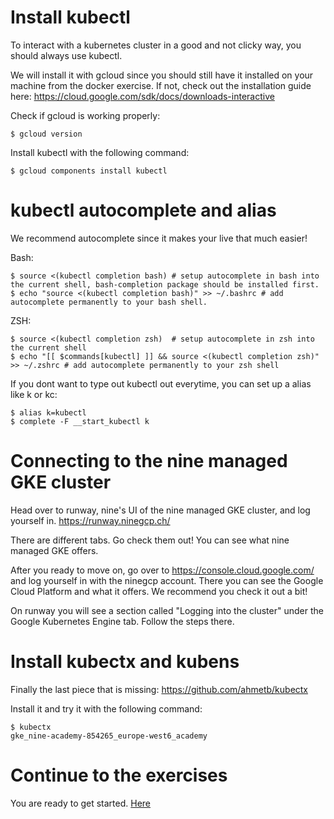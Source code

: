 # Install kubectl

To interact with a kubernetes cluster in a good and not clicky way, you should always use kubectl.

We will install it with gcloud since you should still have it installed on your machine from the docker exercise.
If not, check out the installation guide here:
https://cloud.google.com/sdk/docs/downloads-interactive

Check if gcloud is working properly:
```
$ gcloud version
```

Install kubectl with the following command:
```
$ gcloud components install kubectl
```

# kubectl autocomplete and alias

We recommend autocomplete since it makes your live that much easier!

Bash:
```
$ source <(kubectl completion bash) # setup autocomplete in bash into the current shell, bash-completion package should be installed first.
$ echo "source <(kubectl completion bash)" >> ~/.bashrc # add autocomplete permanently to your bash shell.

```


ZSH:
```
$ source <(kubectl completion zsh)  # setup autocomplete in zsh into the current shell
$ echo "[[ $commands[kubectl] ]] && source <(kubectl completion zsh)" >> ~/.zshrc # add autocomplete permanently to your zsh shell

```

If you dont want to type out kubectl out everytime, you can set up a alias like k or kc:
```
$ alias k=kubectl
$ complete -F __start_kubectl k
```

# Connecting to the nine managed GKE cluster

Head over to runway, nine's UI of the nine managed GKE cluster, and log yourself in.
https://runway.ninegcp.ch/

There are different tabs. Go check them out! You can see what nine managed GKE offers.

After you ready to move on, go over to https://console.cloud.google.com/ and log yourself in with the ninegcp account.
There you can see the Google Cloud Platform and what it offers. We recommend you check it out a bit!

On runway you will see a section called "Logging into the cluster" under the Google Kubernetes Engine tab.
Follow the steps there.

# Install kubectx and kubens

Finally the last piece that is missing:
https://github.com/ahmetb/kubectx

Install it and try it with the following command:
```
$ kubectx
gke_nine-academy-854265_europe-west6_academy
```

# Continue to the exercises
 
 You are ready to get started. [Here](exercise1.md)